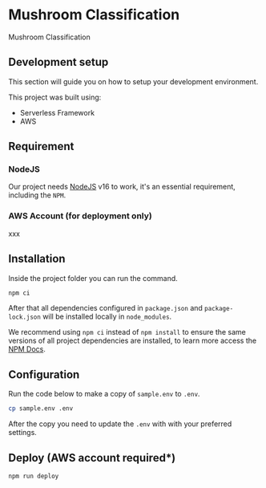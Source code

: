 # Mushroom Classification

Mushroom Classification

## Development setup

This section will guide you on how to setup your development environment.

This project was built using:

- Serverless Framework
- AWS

## Requirement

### NodeJS

Our project needs [NodeJS](https://nodejs.org/en/) v16 to work, it's an essential requirement, including the `NPM`.

### AWS Account (for deployment only)

xxx

## Installation

Inside the project folder you can run the command.

```bash
npm ci
```
After that all dependencies configured in `package.json` and `package-lock.json` will be installed locally in `node_modules`.

We recommend using `npm ci` instead of `npm install` to ensure the same versions of all project dependencies are installed, to learn more access the [NPM Docs](https://docs.npmjs.com/cli/v8/commands/npm-ci).

## Configuration

Run the code below to make a copy of `sample.env` to `.env`.

```bash
cp sample.env .env
```
After the copy you need to update the `.env` with with your preferred settings.

## Deploy (AWS account required*)

```bash
npm run deploy
```
